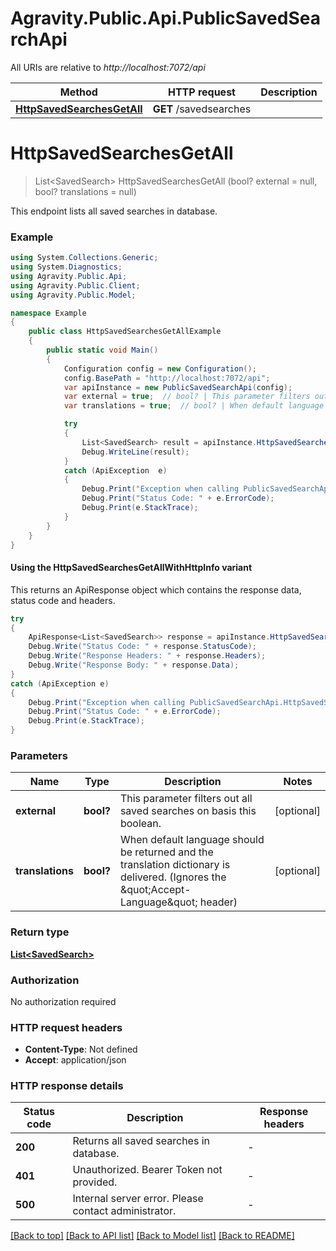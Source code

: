 # Agravity.Public.Api.PublicSavedSearchApi

All URIs are relative to *http://localhost:7072/api*

| Method | HTTP request | Description |
|--------|--------------|-------------|
| [**HttpSavedSearchesGetAll**](PublicSavedSearchApi.md#httpsavedsearchesgetall) | **GET** /savedsearches |  |

<a name="httpsavedsearchesgetall"></a>
# **HttpSavedSearchesGetAll**
> List&lt;SavedSearch&gt; HttpSavedSearchesGetAll (bool? external = null, bool? translations = null)



This endpoint lists all saved searches in database.

### Example
```csharp
using System.Collections.Generic;
using System.Diagnostics;
using Agravity.Public.Api;
using Agravity.Public.Client;
using Agravity.Public.Model;

namespace Example
{
    public class HttpSavedSearchesGetAllExample
    {
        public static void Main()
        {
            Configuration config = new Configuration();
            config.BasePath = "http://localhost:7072/api";
            var apiInstance = new PublicSavedSearchApi(config);
            var external = true;  // bool? | This parameter filters out all saved searches on basis this boolean. (optional) 
            var translations = true;  // bool? | When default language should be returned and the translation dictionary is delivered. (Ignores the \"Accept-Language\" header) (optional) 

            try
            {
                List<SavedSearch> result = apiInstance.HttpSavedSearchesGetAll(external, translations);
                Debug.WriteLine(result);
            }
            catch (ApiException  e)
            {
                Debug.Print("Exception when calling PublicSavedSearchApi.HttpSavedSearchesGetAll: " + e.Message);
                Debug.Print("Status Code: " + e.ErrorCode);
                Debug.Print(e.StackTrace);
            }
        }
    }
}
```

#### Using the HttpSavedSearchesGetAllWithHttpInfo variant
This returns an ApiResponse object which contains the response data, status code and headers.

```csharp
try
{
    ApiResponse<List<SavedSearch>> response = apiInstance.HttpSavedSearchesGetAllWithHttpInfo(external, translations);
    Debug.Write("Status Code: " + response.StatusCode);
    Debug.Write("Response Headers: " + response.Headers);
    Debug.Write("Response Body: " + response.Data);
}
catch (ApiException e)
{
    Debug.Print("Exception when calling PublicSavedSearchApi.HttpSavedSearchesGetAllWithHttpInfo: " + e.Message);
    Debug.Print("Status Code: " + e.ErrorCode);
    Debug.Print(e.StackTrace);
}
```

### Parameters

| Name | Type | Description | Notes |
|------|------|-------------|-------|
| **external** | **bool?** | This parameter filters out all saved searches on basis this boolean. | [optional]  |
| **translations** | **bool?** | When default language should be returned and the translation dictionary is delivered. (Ignores the \&quot;Accept-Language\&quot; header) | [optional]  |

### Return type

[**List&lt;SavedSearch&gt;**](SavedSearch.md)

### Authorization

No authorization required

### HTTP request headers

 - **Content-Type**: Not defined
 - **Accept**: application/json


### HTTP response details
| Status code | Description | Response headers |
|-------------|-------------|------------------|
| **200** | Returns all saved searches in database. |  -  |
| **401** | Unauthorized. Bearer Token not provided. |  -  |
| **500** | Internal server error. Please contact administrator. |  -  |

[[Back to top]](#) [[Back to API list]](../README.md#documentation-for-api-endpoints) [[Back to Model list]](../README.md#documentation-for-models) [[Back to README]](../README.md)

